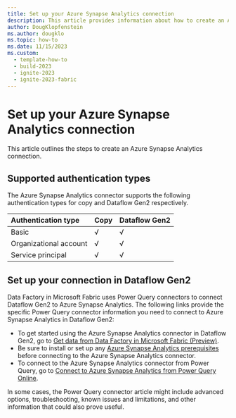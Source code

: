 ```yaml
---
title: Set up your Azure Synapse Analytics connection
description: This article provides information about how to create an Azure Synapse Analytics connection in Microsoft Fabric.
author: DougKlopfenstein
ms.author: dougklo
ms.topic: how-to
ms.date: 11/15/2023
ms.custom:
  - template-how-to
  - build-2023
  - ignite-2023
  - ignite-2023-fabric
---
```


# Set up your Azure Synapse Analytics connection

This article outlines the steps to create an Azure Synapse Analytics connection.

## Supported authentication types

The Azure Synapse Analytics connector supports the following authentication types for copy and Dataflow Gen2 respectively.  

|Authentication type |Copy |Dataflow Gen2 |
|:---|:---|:---|
|Basic| √ | √ |
|Organizational account| √ | √ |
|Service principal | √ | √ |

## Set up your connection in Dataflow Gen2

Data Factory in Microsoft Fabric uses Power Query connectors to connect Dataflow Gen2 to Azure Synapse Analytics. The following links provide the specific Power Query connector information you need to connect to Azure Synapse Analytics in Dataflow Gen2:

- To get started using the Azure Synapse Analytics connector in Dataflow Gen2, go to [Get data from Data Factory in Microsoft Fabric (Preview)](/power-query/where-to-get-data#get-data-from-data-factory-in-microsoft-fabric-preview).
- Be sure to install or set up any [Azure Synapse Analytics prerequisites](/power-query/connectors/azure-sql-data-warehouse#prerequisites) before connecting to the Azure Synapse Analytics connector.
- To connect to the Azure Synapse Analytics connector from Power Query, go to [Connect to Azure Synapse Analytics from Power Query Online](/power-query/connectors/azure-sql-data-warehouse#connect-to-azure-synapse-analytics-sql-dw-from-power-query-online).

In some cases, the Power Query connector article might include advanced options, troubleshooting, known issues and limitations, and other information that could also prove useful.
